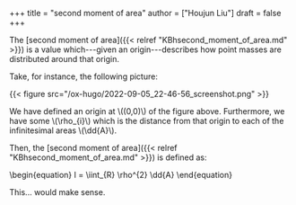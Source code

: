 +++
title = "second moment of area"
author = ["Houjun Liu"]
draft = false
+++

The [second moment of area]({{< relref "KBhsecond_moment_of_area.md" >}}) is a value which---given an origin---describes how point masses are distributed around that origin.

Take, for instance, the following picture:

{{< figure src="/ox-hugo/2022-09-05_22-46-56_screenshot.png" >}}

We have defined an origin at \\((0,0)\\) of the figure above. Furthermore, we have some \\(\rho\_{i}\\) which is the distance from that origin to each of the infinitesimal areas \\(\dd{A}\\).

Then, the [second moment of area]({{< relref "KBhsecond_moment_of_area.md" >}}) is defined as:

\begin{equation}
I = \iint\_{R} \rho^{2} \dd{A}
\end{equation}

This... would make sense.